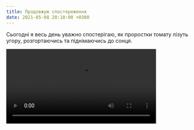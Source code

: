 ```yaml
---
title: Продовжую спостереження
date: 2021-05-08 20:10:00 +0300
---
```


Сьогодні я весь день уважно спостерігаю, як проростки томату лізуть угору, розгортаючись та піднімаючись до сонця.

<video width="400" style="max-width: 100%" controls autoplay loop>
  <source src="plant.mp4" type="video/mp4">
  <source src="plant.webm" type="video/webm">
  <source src="plant.mpg" type="video/mpeg">
  <a href="plant.mp4">Відео.</a>
</video>
